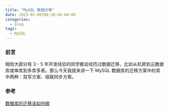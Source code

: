 ```yaml
---
title: "MySQL 数据迁移"
date: 2023-02-06T08:20:30-04:00
categories:
  - blog
tags:
  - MySQL
---
```

### 前言
相信大部分有 3 - 5 年开发经验的同学都会经历过数据迁移，比如从机房到云数据库或单库到多库多表。那么今天我就来讲一下 MySQL 数据库的迁移方案中的其中两种：双写方案、级联同步方案。


### 参考

[数据库的迁移该如何做](https://time.geekbang.org/column/article/155138)
